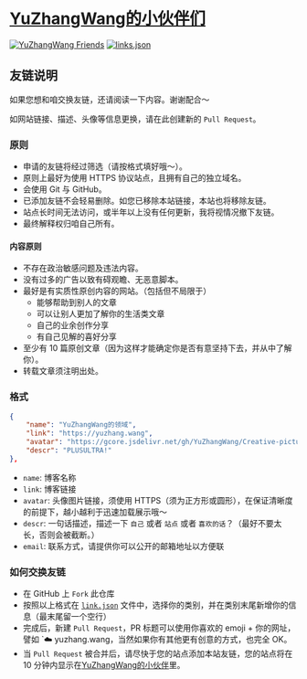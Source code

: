 # [YuZhangWang的小伙伴们](https://www.yunyoujun.cn/links/)

[![YuZhangWang Friends](https://img.shields.io/badge/YuZhangWang-passing-orange?style=for-the-badge&logo=github)](https://yuzhang.wang/link)
[![links.json](https://img.shields.io/badge/links.json-yellow?style=for-the-badge)](https://github.com/YuZhangWang/Blog-Friend-Link/blob/master/link.json)


## 友链说明

如果您想和咱交换友链，还请阅读一下内容。谢谢配合～

如网站链接、描述、头像等信息更换，请在此创建新的 `Pull Request`。

### 原则

- 申请的友链将经过筛选（请按格式填好哦～）。
- 原则上最好为使用 HTTPS 协议站点，且拥有自己的独立域名。
- 会使用 Git 与 GitHub。
- 已添加友链不会轻易删除。如您已移除本站链接，本站也将移除友链。
- 站点长时间无法访问，或半年以上没有任何更新，我将视情况撤下友链。
- 最终解释权归咱自己所有。

#### 内容原则

- 不存在政治敏感问题及违法内容。
- 没有过多的广告以致有碍观瞻、无恶意脚本。
- 最好是有实质性原创内容的网站。（包括但不局限于）
  - 能够帮助到别人的文章
  - 可以让别人更加了解你的生活类文章
  - 自己的业余创作分享
  - 有自己见解的喜好分享
- 至少有 10 篇原创文章（因为这样才能确定你是否有意坚持下去，并从中了解你）。
- 转载文章须注明出处。

### 格式
``` JSON
{
    "name": "YuZhangWang的领域",
    "link": "https://yuzhang.wang",
    "avatar": "https://gcore.jsdelivr.net/gh/YuZhangWang/Creative-pictures02@master/img/202210171416164.png",
    "descr": "PLUSULTRA!"
},
```

- `name`: 博客名称
- `link`: 博客链接
- `avatar`: 头像图片链接，须使用 HTTPS（须为正方形或圆形），在保证清晰度的前提下，越小越利于迅速加载展示哦～
- `descr`: 一句话描述，描述一下 `自己` 或者 `站点` 或者 `喜欢的话`？（最好不要太长，否则会被截断。）
- `email`: 联系方式，请提供你可以公开的邮箱地址以方便联


### 如何交换友链

- 在 GitHub 上 `Fork` 此仓库
- 按照以上格式在 [`link.json`](./link.json) 文件中，选择你的类别，并在类别末尾新增你的信息（最末尾留一个空行）
- 完成后，新建 `Pull Request`，PR 标题可以使用你喜欢的 emoji + 你的网址，譬如 `☁️ yuzhang.wang，当然如果你有其他更有创意的方式，也完全 OK。
- 当 `Pull Request` 被合并后，请尽快于您的站点添加本站友链，您的站点将在 10 分钟内显示在[YuZhangWang的小伙伴](https://yuzhang.wang/link/)里。